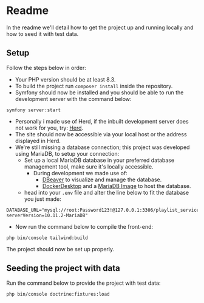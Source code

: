 # Readme
In the readme we'll detail how to get the project up and running locally and how to seed it with test data.

## Setup
Follow the steps below in order:

- Your PHP version should be at least 8.3.
- To build the project run `composer install` inside the repository.
- Symfony should now be installed and you should be able to run the development server with the command below:
```
symfony server:start
```
- Personally i made use of Herd, if the inbuilt development server does not work for you, try: [Herd](https://herd.laravel.com/docs/windows/getting-started/installation).
- The site should now be accessible via your local host or the address displayed in Herd.
- We're still missing a database connection; this project was developed using MariaDB, to setup your connection:
    - Set up a local MariaDB database in your preferred database management tool, make sure it's locally accessible.
        - During development we made use of:
            - [DBeaver](https://dbeaver.io/) to visualize and manage the database.
            - [DockerDesktop](https://www.docker.com/products/docker-desktop/) and a [MariaDB Image](https://mariadb.com/kb/en/installing-and-using-mariadb-via-docker/) to host the database.
    - head into your `.env` file and alter the line below to fit the database you just made:
``` 
DATABASE_URL="mysql://root:Password123!@127.0.0.1:3306/playlist_service?serverVersion=10.11.2-MariaDB"
```
- Now run the command below to compile the front-end:
```
php bin/console tailwind:build 
```
The project should now be set up properly.


## Seeding the project with data
Run the command below to provide the project with test data:
```
php bin/console doctrine:fixtures:load
```
